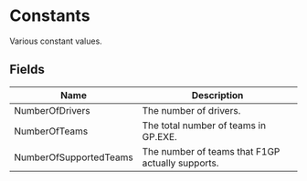 # Constants

Various constant values.

## Fields

| Name  | Description  |
|-------|--------------|
| NumberOfDrivers  | The number of drivers.  |
| NumberOfTeams  | The total number of teams in GP.EXE.  |
| NumberOfSupportedTeams  | The number of teams that F1GP actually supports.  |


